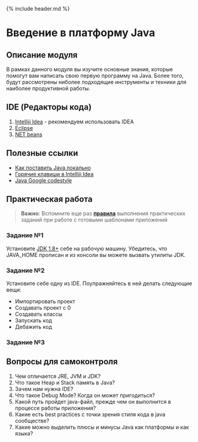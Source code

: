 {% include header.md %}

Введение в платформу Java
====================

Описание модуля
---------------------
В рамках данного модуля вы изучите основные знания, которые помогут вам написать свою первую программу на Java. Более того, 
будут рассмотрены ниболее подходящие инструменты и техники для наиболее продуктивной работы.

IDE (Редакторы кода)
---------------------

1. [Intelliji Idea](https://www.jetbrains.com/idea/) - рекомендуем использовать IDEA
1. [Eclipse](https://www.eclipse.org/downloads/)
1. [NET beans](https://netbeans.apache.org/download/index.html)

Полезные ссылки
---------------------
+ [Как поставить Java локально](https://www.w3schools.com/java/java_getstarted.asp)
+ [Горячие клавиши в Intelliji Idea](./Intelliji_idea_shortcuts.pdf)
+ [Java Google codestyle](https://google.github.io/styleguide/javaguide.html)

Практическая работа
---------------------

>**Важно**: Вспомните еще раз **[правила]({{site.materialsurl}}general/practical_tasks_completing_rules)** выполнения практических заданий при работе с готовыми шаблонами приложений

### Задание №1
Установите [JDK 1.8+](https://www.oracle.com/technetwork/java/javase/downloads/jdk8-downloads-2133151.html) себе 
на рабочую машину. Убедитесь, что JAVA_HOME прописан и из консоли вы можете вызвать утилиты JDK. 

### Задание №2
Установите себе одну из IDE. Поупражняйтесь в ней делать следующие вещи:
+ Импортировать проект
+ Создавать проект с 0
+ Создавать классы
+ Запускать код
+ Дебажить код

### Задание №3


Вопросы для самоконтроля
---------------------
1. Чем отличается JRE, JVM и JDK?
1. Что такое Heap и Stack память в Java?
1. Зачем нам нужна IDE?
1. Что такое Debug Mode? Когда он может пригодиться?
1. Какой путь пройдет java-файл, прежде чем он выполнится в процессе работы приложения?
1. Какие есть best practices с точки зрения стиля кода в java сообществе?
1. Какие можно выделить плюсы и минусы Java как платформы и как языка?